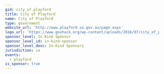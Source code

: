 ```yaml
---
gid: city_of_playford
title: City of Playford
name: City of Playford
type: government
website_url: 'http://www.playford.sa.gov.au/page.aspx'
logo_url: 'https://www.govhack.org/wp-content/uploads/2016/07/city_of_playford.png'
sponsor_level: In Kind Sponsor
sponsor_level_id: in-kind-sponsor
sponsor_level_desc: In-Kind Sponsors
jurisdiction: sa
events:
  - playford
is_sponsor: true
---
```

